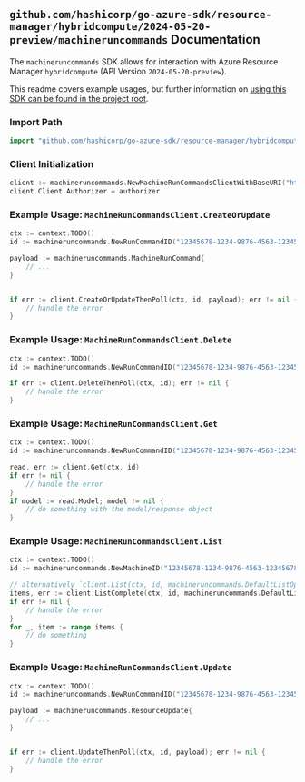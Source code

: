
## `github.com/hashicorp/go-azure-sdk/resource-manager/hybridcompute/2024-05-20-preview/machineruncommands` Documentation

The `machineruncommands` SDK allows for interaction with Azure Resource Manager `hybridcompute` (API Version `2024-05-20-preview`).

This readme covers example usages, but further information on [using this SDK can be found in the project root](https://github.com/hashicorp/go-azure-sdk/tree/main/docs).

### Import Path

```go
import "github.com/hashicorp/go-azure-sdk/resource-manager/hybridcompute/2024-05-20-preview/machineruncommands"
```


### Client Initialization

```go
client := machineruncommands.NewMachineRunCommandsClientWithBaseURI("https://management.azure.com")
client.Client.Authorizer = authorizer
```


### Example Usage: `MachineRunCommandsClient.CreateOrUpdate`

```go
ctx := context.TODO()
id := machineruncommands.NewRunCommandID("12345678-1234-9876-4563-123456789012", "example-resource-group", "machineValue", "runCommandValue")

payload := machineruncommands.MachineRunCommand{
	// ...
}


if err := client.CreateOrUpdateThenPoll(ctx, id, payload); err != nil {
	// handle the error
}
```


### Example Usage: `MachineRunCommandsClient.Delete`

```go
ctx := context.TODO()
id := machineruncommands.NewRunCommandID("12345678-1234-9876-4563-123456789012", "example-resource-group", "machineValue", "runCommandValue")

if err := client.DeleteThenPoll(ctx, id); err != nil {
	// handle the error
}
```


### Example Usage: `MachineRunCommandsClient.Get`

```go
ctx := context.TODO()
id := machineruncommands.NewRunCommandID("12345678-1234-9876-4563-123456789012", "example-resource-group", "machineValue", "runCommandValue")

read, err := client.Get(ctx, id)
if err != nil {
	// handle the error
}
if model := read.Model; model != nil {
	// do something with the model/response object
}
```


### Example Usage: `MachineRunCommandsClient.List`

```go
ctx := context.TODO()
id := machineruncommands.NewMachineID("12345678-1234-9876-4563-123456789012", "example-resource-group", "machineValue")

// alternatively `client.List(ctx, id, machineruncommands.DefaultListOperationOptions())` can be used to do batched pagination
items, err := client.ListComplete(ctx, id, machineruncommands.DefaultListOperationOptions())
if err != nil {
	// handle the error
}
for _, item := range items {
	// do something
}
```


### Example Usage: `MachineRunCommandsClient.Update`

```go
ctx := context.TODO()
id := machineruncommands.NewRunCommandID("12345678-1234-9876-4563-123456789012", "example-resource-group", "machineValue", "runCommandValue")

payload := machineruncommands.ResourceUpdate{
	// ...
}


if err := client.UpdateThenPoll(ctx, id, payload); err != nil {
	// handle the error
}
```
